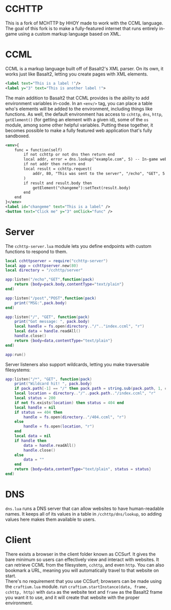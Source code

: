 # CCHTTP
This is a fork of MCHTTP by HHOY made to work with the CCML language.
The goal of this fork is to make a fully-featured internet that runs entirely in-game using a custom markup language based on XML.
# CCML
CCML is a markup language built off of Basalt2's XML parser. On its own, it works just like Basalt2, letting you create pages with XML elements.
```xml
<label text="This is a label !"/>
<label y="3" text="This is another label !">
```
The main addition to Basalt2 that CCML provides is the ability to add environment variables in-code. In an `<env/>` tag, you can place a table who's elements will be added to the environment, including things like functions. As well, the default environment has access to `cchttp`, `dns`, `http`, `getElement()` (for getting an element with a given id), some of the `os` module, among some other helpful variables. Putting these together, it becomes possible to make a fully featured web application that's fully sandboxed.
```xml
<env>{
    func = function(self)
        if not cchttp or not dns then return end
        local addr, error = dns.lookup("example.com", 5) -- In-game website with a "/echo" endpoint
        if not addr then return end
        local result = cchttp.request(
            addr, 80, "This was sent to the server", "/echo", "GET", 5
        )
        if result and result.body then
            getElement("changeme"):setText(result.body)
        end
    end
}</env>
<label id="changeme" text="This is a label" />
<button text="Click me" y="3" onClick="func" />
```
# Server
The `cchttp-server.lua` module lets you define endpoints with custom functions to respond to them.
```lua
local cchttpserver = require("cchttp-server")
local app = cchttpserver.new(80)
local directory = "/cchttp/server"

app:listen("/echo","GET",function(pack)
    return {body=pack.body,contentType="text/plain"}
end)

app:listen("/post","POST",function(pack)
    print("MSG:",pack.body)
end)

app:listen("/", "GET", function(pack)
    print("Got message: ", pack.body)
    local handle = fs.open(directory.."/".."index.ccml", "r")
    local data = handle.readAll()
    handle.close()
    return {body=data,contentType="text/plain"}
end)

app:run()
```
Server listeners also support wildcards, letting you make traversable filesystems:
```lua
app:listen("/*", "GET", function(pack)
    print("Wildcard hit! ", pack.body)
    if pack.path[-1] == "/" then pack.path = string.sub(pack.path, 1, #pack.path) end
    local location = directory.."/"..pack.path.."/index.ccml", "r"
    local status = 200
    if not fs.exists(location) then status = 404 end
    local handle = nil
    if status == 404 then
        handle = fs.open(directory.."/404.ccml", "r")
    else
        handle = fs.open(location, "r")
    end
    local data = nil
    if handle then
        data = handle.readAll()
        handle.close()
    else
        data = ""
    end
    return {body=data,contentType="text/plain", status = status}
end)
```
# DNS
`dns.lua` runs a DNS server that can allow websites to have human-readable names. It keeps all of its values in a table in `/cchttp/dns/lookup`, so adding values here makes them available to users.
# Client
There exists a browser in the client folder known as CCSurf. It gives the bare minimum so users can effectively view and interact with websites. It can retrieve CCML from the filesystem, `cchttp`, and even `http`. You can also bookmark a URL, meaning you will automatically travel to that website on start. 
<br>
There's no requirement that you use CCSurf; browsers can be made using the `craftium.lua` module. run `craftium.startInstance(data, frame, cchttp, http)` with `data` as the website text and `frame` as the Basalt2 frame you want it to use, and it will create that website with the proper environment.